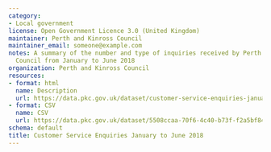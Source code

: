 ```yaml
---
category:
- Local government
license: Open Government Licence 3.0 (United Kingdom)
maintainer: Perth and Kinross Council
maintainer_email: someone@example.com
notes: A summary of the number and type of inquiries received by Perth and Kinross
  Council from January to June 2018
organization: Perth and Kinross Council
resources:
- format: html
  name: Description
  url: https://data.pkc.gov.uk/dataset/customer-service-enquiries-january-to-june-2018
- format: CSV
  name: CSV
  url: https://data.pkc.gov.uk/dataset/5508ccaa-70f6-4c40-b73f-f2a5bf84fbb4/resource/4b69835d-486e-4276-92f5-2d31f6cfa920/download/customerserviceenquiriesq1q2_2018.csv
schema: default
title: Customer Service Enquiries January to June 2018
---
```

